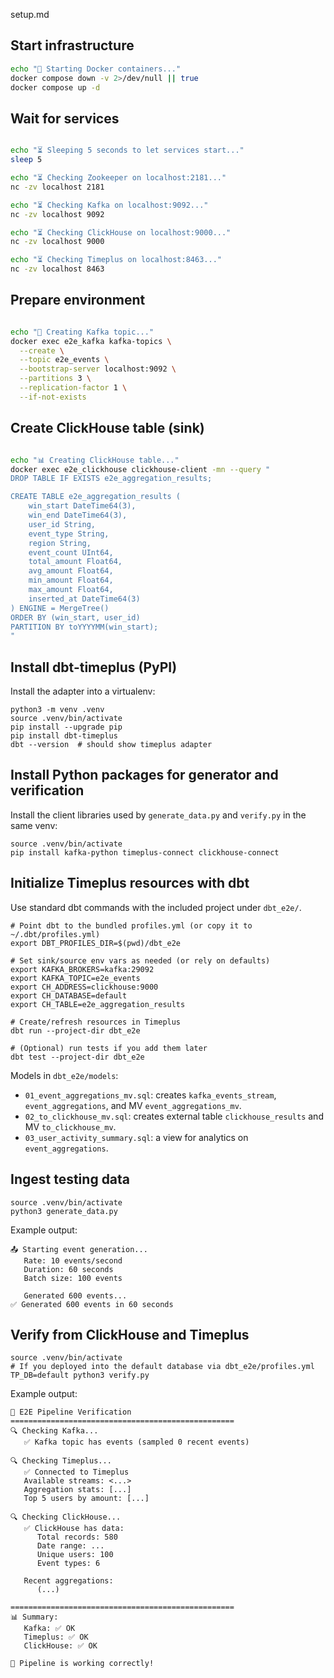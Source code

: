 setup.md

## Start infrastructure

```sh
echo "🐳 Starting Docker containers..."
docker compose down -v 2>/dev/null || true
docker compose up -d
```

## Wait for services

```sh

echo "⏳ Sleeping 5 seconds to let services start..."
sleep 5

echo "⏳ Checking Zookeeper on localhost:2181..."
nc -zv localhost 2181

echo "⏳ Checking Kafka on localhost:9092..."
nc -zv localhost 9092

echo "⏳ Checking ClickHouse on localhost:9000..."
nc -zv localhost 9000

echo "⏳ Checking Timeplus on localhost:8463..."
nc -zv localhost 8463
```


## Prepare environment

```sh

echo "📝 Creating Kafka topic..."
docker exec e2e_kafka kafka-topics \
  --create \
  --topic e2e_events \
  --bootstrap-server localhost:9092 \
  --partitions 3 \
  --replication-factor 1 \
  --if-not-exists

```


## Create ClickHouse table (sink)

```sh

echo "📊 Creating ClickHouse table..."
docker exec e2e_clickhouse clickhouse-client -mn --query "
DROP TABLE IF EXISTS e2e_aggregation_results;

CREATE TABLE e2e_aggregation_results (
    win_start DateTime64(3),
    win_end DateTime64(3),
    user_id String,
    event_type String,
    region String,
    event_count UInt64,
    total_amount Float64,
    avg_amount Float64,
    min_amount Float64,
    max_amount Float64,
    inserted_at DateTime64(3)
) ENGINE = MergeTree()
ORDER BY (win_start, user_id)
PARTITION BY toYYYYMM(win_start);
"

```

## Install dbt-timeplus (PyPI)

Install the adapter into a virtualenv:

```
python3 -m venv .venv
source .venv/bin/activate
pip install --upgrade pip
pip install dbt-timeplus
dbt --version  # should show timeplus adapter
```

## Install Python packages for generator and verification

Install the client libraries used by `generate_data.py` and `verify.py` in the same venv:

```
source .venv/bin/activate
pip install kafka-python timeplus-connect clickhouse-connect
```

## Initialize Timeplus resources with dbt

Use standard dbt commands with the included project under `dbt_e2e/`.

```
# Point dbt to the bundled profiles.yml (or copy it to ~/.dbt/profiles.yml)
export DBT_PROFILES_DIR=$(pwd)/dbt_e2e

# Set sink/source env vars as needed (or rely on defaults)
export KAFKA_BROKERS=kafka:29092
export KAFKA_TOPIC=e2e_events
export CH_ADDRESS=clickhouse:9000
export CH_DATABASE=default
export CH_TABLE=e2e_aggregation_results

# Create/refresh resources in Timeplus
dbt run --project-dir dbt_e2e

# (Optional) run tests if you add them later
dbt test --project-dir dbt_e2e
```

Models in `dbt_e2e/models`:
- `01_event_aggregations_mv.sql`: creates `kafka_events_stream`, `event_aggregations`, and MV `event_aggregations_mv`.
- `02_to_clickhouse_mv.sql`: creates external table `clickhouse_results` and MV `to_clickhouse_mv`.
- `03_user_activity_summary.sql`: a view for analytics on `event_aggregations`.


## Ingest testing data

```
source .venv/bin/activate
python3 generate_data.py
```

Example output:

```
📤 Starting event generation...
   Rate: 10 events/second
   Duration: 60 seconds
   Batch size: 100 events

   Generated 600 events...
✅ Generated 600 events in 60 seconds
```


## Verify from ClickHouse and Timeplus

```
source .venv/bin/activate
# If you deployed into the default database via dbt_e2e/profiles.yml
TP_DB=default python3 verify.py
```

Example output:

```
🔬 E2E Pipeline Verification
==================================================
🔍 Checking Kafka...
   ✅ Kafka topic has events (sampled 0 recent events)

🔍 Checking Timeplus...
   ✅ Connected to Timeplus
   Available streams: <...>
   Aggregation stats: [...]
   Top 5 users by amount: [...]

🔍 Checking ClickHouse...
   ✅ ClickHouse has data:
      Total records: 580
      Date range: ...
      Unique users: 100
      Event types: 6

   Recent aggregations:
      (...)

==================================================
📊 Summary:
   Kafka: ✅ OK
   Timeplus: ✅ OK
   ClickHouse: ✅ OK

🎉 Pipeline is working correctly!
```
